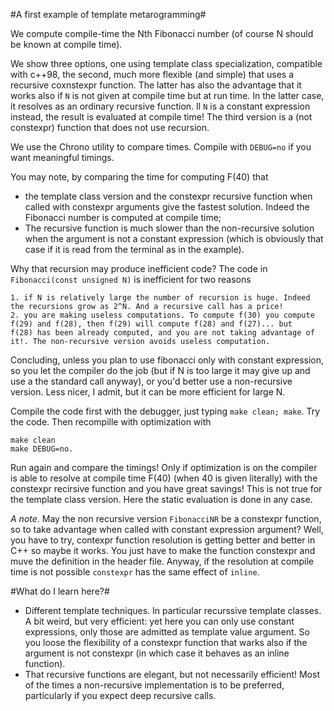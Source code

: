 #A first example of template metarogramming#

We compute compile-time the Nth Fibonacci number (of course N should
be known at compile time).

We show three options, one using template class specialization,
compatible with c++98, the second, much more flexible (and simple)
that uses a recursive coxnstexpr function. The latter has also the
advantage that it works also if `N` is not given at compile time but
at run time. In the latter case, it resolves as an ordinary recursive
function. Il `N` is a constant expression instead, the result is
evaluated at compile time!
The third version is a (not constexpr) function that does not use recursion.

We use the Chrono utility to compare times. Compile with `DEBUG=no` if you want meaningful timings. 

You may note, by comparing the time for computing F(40) that
- the template class version and the constexpr recursive function when called with constexpr arguments give the fastest solution. Indeed the Fibonacci number is computed at compile time;
- The recursive function is much slower than the non-recursive solution when the argument is not a constant expression (which is obviously that case if it is
read from the terminal as in the example).


Why that recursion may produce inefficient code? The
code in `Fibonacci(const unsigned N)` is inefficient for two reasons

	1. if N is relatively large the number of recursion is huge. Indeed the recursions grow as 2^N. And a recursive call has a price!
	2. you are making useless computations. To compute f(30) you compute f(29) and f(28), then f(29) will compute f(28) and f(27)... but 
	f(28) has been already computed, and you are not taking advantage of it!. The non-recursive version avoids useless computation.
	
Concluding, unless you plan to use fibonacci only with constant
expression, so you let the compiler do the job (but if N is too large
it may give up and use a the standard call anyway), or you'd better
use a non-recursive version. Less nicer, I admit, but it can be more
efficient for large N. 

Compile the code first with the debugger, just typing `make clean; make`. Try the code. Then recompille with optimization with

    make clean
    make DEBUG=no. 

Run again and compare the timings! Only if optimization is on the
compiler is able to resolve at compile time F(40) (when 40 is given
literally) with the constexpr recirsive function and you have great savings!
This is not true for the template class version. Here the static evaluation is done in any case.

*A note*. May the non recursive version `FibonacciNR` be a constexpr function, so to take advantage when called with constant expression argument? Well, you have to try, contexpr function resolution is getting better and better in C++ so maybe it works. You just have to make the function constexpr and muve the definition in the header file. Anyway, if the resolution at compile time is not possible `constexpr` has the same effect of `inline`. 

#What do I learn here?#
* Different template techniques. In particular recurssive template classes. A bit weird, but very efficient: yet here you can only use constant expressions, only those are admitted as template value argument. So you loose the flexibility of a constexpr function that warks also if the argument is not constexpr (in which case it behaves as an inline function).
* That recursive functions are elegant, but not necessarily efficient! Most of the times a non-recursive implementation is to be preferred, particularly if you expect deep recursive calls.

 
